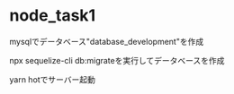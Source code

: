 # node_task1

mysqlでデータベース"database_development"を作成

npx sequelize-cli db:migrateを実行してデータベースを作成

yarn hotでサーバー起動
